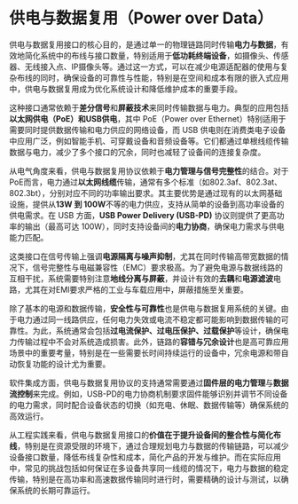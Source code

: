 # 供电与数据复用（Power over Data）

供电与数据复用接口的核心目的，是通过单一的物理链路同时传输**电力与数据**，有效地简化系统中的布线与接口数量，特别适用于**低功耗终端设备**，如摄像头、传感器、无线接入点、IP摄像头等。通过这一方式，可以在减少电源适配器的使用与复杂布线的同时，确保设备的可靠性与性能，特别是在空间和成本有限的嵌入式应用中，供电与数据复用成为优化系统设计和降低维护成本的重要手段。

这种接口通常依赖于**差分信号**和**屏蔽技术**来同时传输数据与电力。典型的应用包括**以太网供电（PoE）**和**USB供电**，其中 PoE（Power over Ethernet）特别适用于需要同时提供数据传输和电力供应的网络设备，而 USB 供电则在消费类电子设备中应用广泛，例如智能手机、可穿戴设备和音频设备等。它们都通过单根线缆传输数据与电力，减少了多个接口的冗余，同时也减轻了设备间的连接复杂度。

从电气角度来看，供电与数据复用协议依赖于**电力管理与信号完整性**的结合。对于PoE而言，电力通过**以太网线缆**传输，通常有多个标准（如802.3af、802.3at、802.3bt），分别对应不同的功率输出要求。其主要优势是通过现有的以太网基础设施，提供从**13W 到 100W**不等的电力供应，支持从简单的设备到高功率设备的供电需求。在 USB 方面，**USB Power Delivery (USB-PD)** 协议则提供了更高功率的输出（最高可达 100W），同时支持设备间的**电力协商**，确保电力需求与供电能力匹配。

这类接口在信号传输上强调**电源隔离与噪声抑制**，尤其在同时传输高带宽数据的情况下，信号完整性与电磁兼容性（EMC）要求极高。为了避免电源与数据线路的互相干扰，系统需要特别注意**地线分离与屏蔽**，并设计有效的**去耦**和**电源滤波**电路，尤其在对EMI要求严格的工业与车载应用中，屏蔽措施至关重要。

除了基本的电源和数据传输，**安全性与可靠性**也是供电与数据复用系统的关键。由于电力通过同一线路供应，任何电力失效或电流不稳定都可能影响到数据传输的可靠性。为此，系统通常会包括**过电流保护、过电压保护、过载保护**等设计，确保电力传输过程中不会对系统造成损害。此外，链路的**容错与冗余设计**也是高可靠应用场景中的重要考量，特别是在一些需要长时间持续运行的设备中，冗余电源和带自动恢复功能的设计尤为重要。

软件集成方面，供电与数据复用协议的支持通常需要通过**固件层的电力管理**与**数据流控制**来完成。例如，USB-PD的电力协商机制要求固件能够识别并调节不同设备的电力需求，同时配合设备状态的切换（如充电、休眠、数据传输等）确保系统的高效运行。

从工程实践来看，供电与数据复用接口的**价值在于提升设备间的整合性与简化布线**，特别是在资源受限的环境下，通过合理规划电力与数据的传输链路，可以减少设备接口数量，降低布线复杂性和成本，简化产品的开发与维护。而在实际应用中，常见的挑战包括如何保证在多设备共享同一线缆的情况下，电力与数据的稳定传输，特别是在高功率和高速数据传输同时进行时，需要精确的设计与测试，以确保系统的长期可靠运行。
